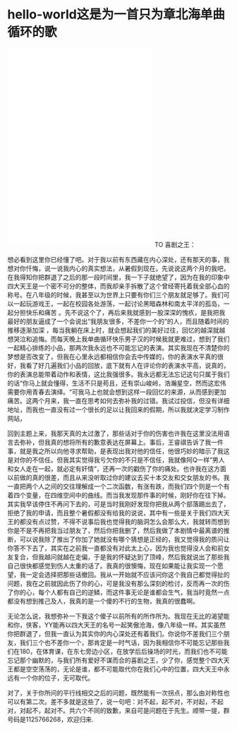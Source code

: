 # hello-world这是为一首只为章北海单曲循环的歌
<iframe frameborder="no" border="0" marginwidth="0" marginheight="0" width=330 height=450 src="//music.163.com/outchain/player?type=1&id=75641131&auto=1&height=430"></iframe>
TO 喜剧之王：

​ 想必看到这里你已经懂了吧。对于我以前有东西藏在内心深处，还有那天的事，我想对你忏悔，说一说我内心的真实想法，从暑假到现在。​ 先说说这两个月的我吧，在我得知你把群退了之后的那一段时间里，我一下子就绝望了，因为在我的印象中四大天王是一个密不可分的整体，而我却亲手拆散了这个曾经寄托着我全部心血的称号。在八年级的时候，我甚至以为世界上只要有你们三个朋友就足够了。我们可以一起玩游戏王，一起在校园各处游荡，一起讨论黑暗森林和南太平洋的孤岛，一起分担快乐和痛苦 。先不说这个了，再后来我就感到一股深深的愧疚，是我把我最好的朋友逼成了一个会说出“我朋友很多，不差你一个的”的人，而且随着时间的推移逐渐加深 ，每当我躺在床上时，就会想起我们的美好过往，回忆的越深就越想哭泣和追悔。而每天晚上我单曲循环快乐男子汉的时候我就更难过，想到了我们一起精心排练的小品，那两次我永远也不可能忘记的表演。其实我现在不清楚你的梦想是否改变了，但我在心里永远都相信你会去中传媒的，你的表演水平真的很好，我看了好几遍我们小品的回放，底下就有人在评论你的表演水平高，说真的，你的表演总能带着动作和表情，这比我强很多。我永远都无法忘记这句只属于我们的话“你马上就会懂得，生活不只是苟且，还有崇山峻岭，浩瀚星空，然而这宏伟需要你用青春去演绎。“可我马上也就会想到这样一段回忆的来源，从而感到更加痛苦。这两个月来，我一直在思考如何去弥补我的过错。我试过投信，但没有详细地址，而我也一直没有过一个很长的足以让我回来的假期，所以我就决定学习制作网站，

​ 回到主题上来，我那天真的太过激了，那些话对于你的伤害也许我在这里没法用语言去弥补，但我真的想将所有的歉意表达在屏幕上。事后，王睿祺告诉了我一件事，就是我之所以向他寻求帮助，是表现出我对他的信任，他很巧妙的暗示了我这是对你的不信任。但我其实觉得我亏欠你的不只是不信任，我就像阿Q一样”男人和女人走在一起，就必定有奸情“，还再一次的戳伤了你的痛处。也许我在这方面以前做的真的很差，而且从来没听取过你的建议去买十本交友和交女朋友的书。我一直把两个人之间的交往理解成一个二次函数，有涨有跌，而我们四个则是一个有着四个变量，在四维空间中的曲线。而当我发现那件事的时候，刚好你在往下掉。其实我早该停住不再问下去的，可是当时我刚好发现你把我从两个部落踢出去了，拒绝了我的申请，而且整个暑假都没有给我的说说，其中有一些是关于我们四大天王的都没有点过赞，不得不说事后我也觉得我的脑洞怎么会那么大，我就转而想到你是不是不再把我当过朋友了，然后你把我删了，然后我做了本剧情中最离谱的推断，可以说我除了推出了你加了她就没有哪个猜想是正经的，我又觉得我的质问让你答不下去了，其实在之前我一直都没有对此太上心，因为我也觉得没人会和前女友复合，但我越问就越在走偏，于是我的怀疑达到了顶峰，然后我就说出了那些我自己很快都感觉到伤人太重的话了。我真的很懊悔，现在如果能让我实现一个愿望，我一定会选择把那些话撤回。我从一开始就不应该问你这个我自己都觉得扯的问题，我在之前就因此伤了你的心，可是我没有那么深刻的检讨，反而再一次的伤了你的心，每个人都有自己的逆鳞，而这件事无论是谁都会生气，我当时竟然一点都没有想到推己及人，我真的是一个傻的不行的生物，我真的很蠢啊。

无论怎么说，我想弥补一下我这个傻子以前所有的所作所为。我现在无比的渴望能和你，侠客，YY能再以四大天王的名号一起笑傲沧海，像八年级一样。其实虽然你把群退了，但我一直认为其实你的内心深处还有着我们。你说你不差我们三个朋友，我们三个也不差你一个，那肯定是一时气话，因为我相信你不可能忘记那些我们在180，在体育课，在东七旁边小区，在放学后后操场的时光，而我们也不可能忘记那个幽默的，与我们所有爱好不谋而合的喜剧之王，少了你，感觉整个四大天王都是空空荡荡的，无论是谁，都不可能取代你在我们心中的位置，四大天王中永远有一个你的位子，无可取代。

对了，关于你所问的平行线相交之后的问题，既然能有一次拐点，那么由对称性也可以有第二次。差不多就是这些了，说一句吧：对不起，起不对，不对起，不起对，对起不，起对不。共六个不同的致歉，来自可是问题在于先生。顺带一提，群号码是1125766268，欢迎归来.
